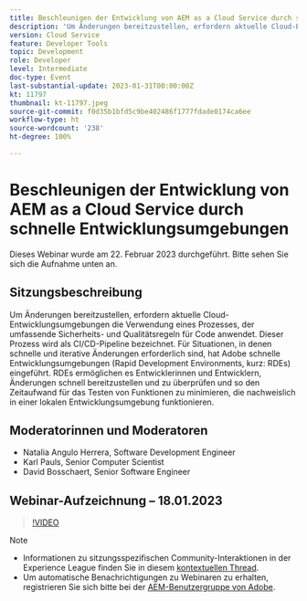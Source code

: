 ```yaml
---
title: Beschleunigen der Entwicklung von AEM as a Cloud Service durch schnelle Entwicklungsumgebungen
description: 'Um Änderungen bereitzustellen, erfordern aktuelle Cloud-Entwicklungsumgebungen die Verwendung eines Prozesses, der umfassende Sicherheits- und Qualitätsregeln für Code anwendet. Dieser Prozess wird als CI/CD-Pipeline bezeichnet. Für Situationen, in denen schnelle und iterative Änderungen erforderlich sind, hat Adobe schnelle Entwicklungsumgebungen (Rapid Development Environments, kurz: RDEs) eingeführt. RDEs ermöglichen es Entwicklerinnen und Entwicklern, Änderungen schnell bereitzustellen und zu überprüfen. So wird der Zeitaufwand für das Testen von Funktionen, die nachweislich in einer lokalen Entwicklungsumgebung funktionieren, minimiert.'
version: Cloud Service
feature: Developer Tools
topic: Development
role: Developer
level: Intermediate
doc-type: Event
last-substantial-update: 2023-01-31T00:00:00Z
kt: 11797
thumbnail: kt-11797.jpeg
source-git-commit: f0d35b1bfd5c9be402486f1777fdade0174ca6ee
workflow-type: ht
source-wordcount: '238'
ht-degree: 100%

---
```



# Beschleunigen der Entwicklung von AEM as a Cloud Service durch schnelle Entwicklungsumgebungen

Dieses Webinar wurde am 22. Februar 2023 durchgeführt. Bitte sehen Sie sich die Aufnahme unten an.

## Sitzungsbeschreibung

Um Änderungen bereitzustellen, erfordern aktuelle Cloud-Entwicklungsumgebungen die Verwendung eines Prozesses, der umfassende Sicherheits- und Qualitätsregeln für Code anwendet. Dieser Prozess wird als CI/CD-Pipeline bezeichnet. Für Situationen, in denen schnelle und iterative Änderungen erforderlich sind, hat Adobe schnelle Entwicklungsumgebungen (Rapid Development Environments, kurz: RDEs) eingeführt.
RDEs ermöglichen es Entwicklerinnen und Entwicklern, Änderungen schnell bereitzustellen und zu überprüfen und so den Zeitaufwand für das Testen von Funktionen zu minimieren, die nachweislich in einer lokalen Entwicklungsumgebung funktionieren.

## Moderatorinnen und Moderatoren

* Natalia Angulo Herrera, Software Development Engineer
* Karl Pauls, Senior Computer Scientist
* David Bosschaert, Senior Software Engineer

## Webinar-Aufzeichnung – 18.01.2023

>[!VIDEO](https://video.tv.adobe.com/v/3415876)

>[!NOTE]
>
>* Informationen zu sitzungsspezifischen Community-Interaktionen in der Experience League finden Sie in diesem [kontextuellen Thread](http://bit.ly/3x1Cl8x).
>* Um automatische Benachrichtigungen zu Webinaren zu erhalten, registrieren Sie sich bitte bei der [AEM-Benutzergruppe von Adobe](https://aem-augs.adobe.com/).